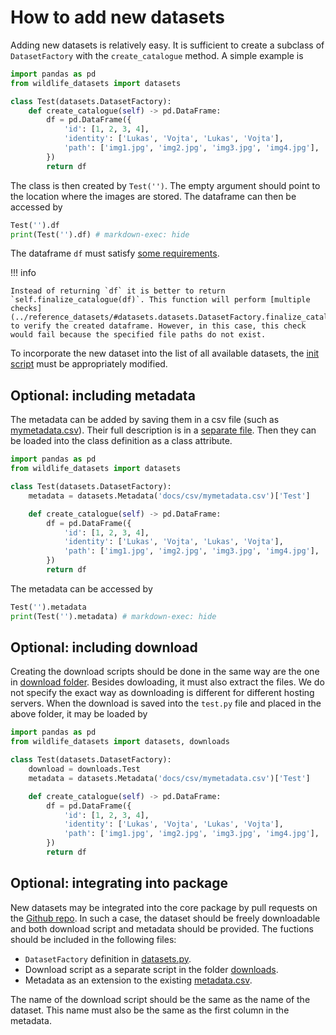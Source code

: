 # How to add new datasets

Adding new datasets is relatively easy. It is sufficient to create a subclass of `DatasetFactory` with the `create_catalogue` method. A simple example is

```python exec="true" source="above" name="run1"
import pandas as pd
from wildlife_datasets import datasets

class Test(datasets.DatasetFactory):
    def create_catalogue(self) -> pd.DataFrame:
        df = pd.DataFrame({
            'id': [1, 2, 3, 4],
            'identity': ['Lukas', 'Vojta', 'Lukas', 'Vojta'],
            'path': ['img1.jpg', 'img2.jpg', 'img3.jpg', 'img4.jpg'],
        })
        return df
```

The class is then created by `Test('')`. The empty argument should point to the location where the images are stored. The dataframe can then be accessed by

```python exec="true" source="above" result="console" name="run1"
Test('').df
print(Test('').df) # markdown-exec: hide
```

The dataframe `df` must satisfy [some requirements](../dataframe).

!!! info

    Instead of returning `df` it is better to return `self.finalize_catalogue(df)`. This function will perform [multiple checks](../reference_datasets/#datasets.datasets.DatasetFactory.finalize_catalogue) to verify the created dataframe. However, in this case, this check would fail because the specified file paths do not exist.

To incorporate the new dataset into the list of all available datasets, the [init script](https://github.com/WildlifeDatasets/wildlife-datasets/blob/main/wildlife_datasets/datasets/__init__.py) must be appropriately modified.


## Optional: including metadata

The metadata can be added by saving them in a csv file (such as [mymetadata.csv](../csv/mymetadata.csv)). Their full description is in a [separate file](../dataframe#metadata). Then they can be loaded into the class definition as a class attribute. 

```python exec="true" source="above" name="run2"
import pandas as pd
from wildlife_datasets import datasets

class Test(datasets.DatasetFactory):
    metadata = datasets.Metadata('docs/csv/mymetadata.csv')['Test']

    def create_catalogue(self) -> pd.DataFrame:
        df = pd.DataFrame({
            'id': [1, 2, 3, 4],
            'identity': ['Lukas', 'Vojta', 'Lukas', 'Vojta'],
            'path': ['img1.jpg', 'img2.jpg', 'img3.jpg', 'img4.jpg'],
        })
        return df
```

The metadata can be accessed by

```python exec="true" source="above" result="console" name="run2"
Test('').metadata
print(Test('').metadata) # markdown-exec: hide
```

## Optional: including download

Creating the download scripts should be done in the same way are the one in [download folder](https://github.com/WildlifeDatasets/wildlife-datasets/tree/main/wildlife_datasets/downloads). Besides dowloading, it must also extract the files. We do not specify the exact way as downloading is different for different hosting servers. When the download is saved into the `test.py` file and placed in the above folder, it may be loaded by

```python
import pandas as pd
from wildlife_datasets import datasets, downloads

class Test(datasets.DatasetFactory):
    download = downloads.Test
    metadata = datasets.Metadata('docs/csv/mymetadata.csv')['Test']

    def create_catalogue(self) -> pd.DataFrame:
        df = pd.DataFrame({
            'id': [1, 2, 3, 4],
            'identity': ['Lukas', 'Vojta', 'Lukas', 'Vojta'],
            'path': ['img1.jpg', 'img2.jpg', 'img3.jpg', 'img4.jpg'],
        })
        return df
```

## Optional: integrating into package

New datasets may be integrated into the core package by pull requests on the [Github repo](https://github.com/WildlifeDatasets/wildlife-datasets). In such a case, the dataset should be freely downloadable and both download script and metadata should be provided. The fuctions should be included in the following files:

  - `DatasetFactory` definition in [datasets.py](https://github.com/WildlifeDatasets/wildlife-datasets/tree/main/wildlife_datasets/datasets).
  - Download script as a separate script in the folder [downloads](https://github.com/WildlifeDatasets/wildlife-datasets/tree/main/wildlife_datasets/downloads).
  - Metadata as an extension to the existing [metadata.csv](https://github.com/WildlifeDatasets/wildlife-datasets/tree/main/wildlife_datasets/datasets).

The name of the download script should be the same as the name of the dataset. This name must also be the same as the first column in the metadata.

